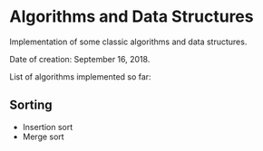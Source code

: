 # Algorithms and Data Structures

Implementation of some classic algorithms and data structures.

Date of creation: September 16, 2018.

List of algorithms implemented so far:

## Sorting
- Insertion sort
- Merge sort
